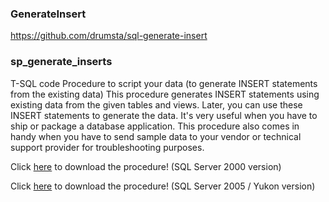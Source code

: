 ### GenerateInsert

https://github.com/drumsta/sql-generate-insert

### sp_generate_inserts
T-SQL code 	Procedure to script your data (to generate INSERT statements from the existing data)  <BACK>
This procedure generates INSERT statements using existing data from the given tables and views. Later, you can use these INSERT statements to generate the data. It's very useful when you have to ship or package a database application. This procedure also comes in handy when you have to send sample data to your vendor or technical support provider for troubleshooting purposes.

Click [here](https://vyaskn.tripod.com/code/generate_inserts.txt) to download the procedure! (SQL Server 2000 version)


Click [here](https://vyaskn.tripod.com/code/generate_inserts_2005.txt) to download the procedure! (SQL Server 2005 / Yukon version)
